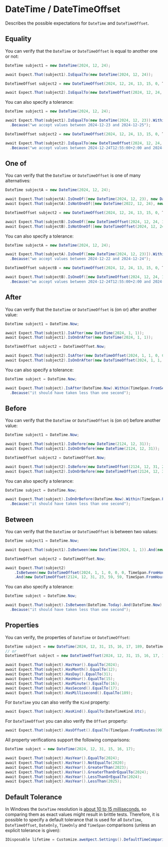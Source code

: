 # DateTime / DateTimeOffset

Describes the possible expectations for `DateTime` and `DateTimeOffset`.

## Equality

You can verify that the `DateTime` or `DateTimeOffset` is equal to another one or not:

```csharp
DateTime subject1 = new DateTime(2024, 12, 24);

await Expect.That(subject1).IsEqualTo(new DateTime(2024, 12, 24));

DateTimeOffset subject2 = new DateTimeOffset(2024, 12, 24, 13, 15, 0, TimeSpan.FromHours(2));

await Expect.That(subject2).IsEqualTo(new DateTimeOffset(2024, 12, 24, 13, 15, 0, TimeSpan.FromHours(2)));
```

You can also specify a tolerance:

```csharp
DateTime subject1 = new DateTime(2024, 12, 24);

await Expect.That(subject1).IsEqualTo(new DateTime(2024, 12, 23)).Within(TimeSpan.FromDays(1))
  .Because("we accept values between 2024-12-23 and 2024-12-25");

DateTimeOffset subject2 = new DateTimeOffset(2024, 12, 24, 13, 15, 0, TimeSpan.FromHours(2));

await Expect.That(subject2).IsEqualTo(new DateTimeOffset(2024, 12, 24, 13, 5, 0, TimeSpan.FromHours(2))).Within(TimeSpan.FromMinutes(10))
  .Because("we accept values between 2024-12-24T12:55:00+2:00 and 2024-12-24T13:15:00+2:00");
```

## One of

You can verify that the `DateTime` or `DateTimeOffset` is one of many alternatives:

```csharp
DateTime subjectA = new DateTime(2024, 12, 24);

await Expect.That(subjectA).IsOneOf([new DateTime(2024, 12, 23), new DateTime(2024, 12, 24)]);
await Expect.That(subjectA).IsNotOneOf([new DateTime(2022, 12, 24), new DateTime(2023, 12, 24)]);

DateTimeOffset subject2 = new DateTimeOffset(2024, 12, 24, 13, 15, 0, TimeSpan.FromHours(2));

await Expect.That(subjectB).IsOneOf([new DateTimeOffset(2024, 12, 24, 13, 5, 0, TimeSpan.FromHours(2)), new DateTimeOffset(2024, 12, 24, 13, 15, 0, TimeSpan.FromHours(2))]);
await Expect.That(subjectB).IsNotOneOf([new DateTimeOffset(2024, 12, 24, 13, 5, 0, TimeSpan.FromHours(2)), new DateTimeOffset(2025, 12, 24, 13, 15, 0, TimeSpan.FromHours(3))]);
```

You can also specify a tolerance:

```csharp
DateTime subjectA = new DateTime(2024, 12, 24);

await Expect.That(subjectA).IsOneOf([new DateTime(2024, 12, 23)]).Within(TimeSpan.FromDays(1))
  .Because("we accept values between 2024-12-22 and 2024-12-24");

DateTimeOffset subjectB = new DateTimeOffset(2024, 12, 24, 13, 15, 0, TimeSpan.FromHours(2));

await Expect.That(subjectB).IsOneOf([new DateTimeOffset(2024, 12, 24, 13, 5, 0, TimeSpan.FromHours(2))]).Within(TimeSpan.FromMinutes(10))
  .Because("we accept values between 2024-12-24T12:55:00+2:00 and 2024-12-24T13:15:00+2:00");
```

## After

You can verify that the `DateTime` or `DateTimeOffset` is (on or) after another value:

```csharp
DateTime subject1 = DateTime.Now;

await Expect.That(subject1).IsAfter(new DateTime(2024, 1, 1));
await Expect.That(subject1).IsOnOrAfter(new DateTime(2024, 1, 1));

DateTimeOffset subject2 = DateTimeOffset.Now;

await Expect.That(subject2).IsAfter(new DateTimeOffset(2024, 1, 1, 0, 0, 0, TimeSpan.FromHours(2)));
await Expect.That(subject2).IsOnOrAfter(new DateTimeOffset(2024, 1, 1, 0, 0, 0, TimeSpan.FromHours(2)));
```

You can also specify a tolerance:

```csharp
DateTime subject = DateTime.Now;

await Expect.That(subject).IsAfter(DateTime.Now).Within(TimeSpan.FromSeconds(1))
  .Because("it should have taken less than one second");
```

## Before

You can verify that the `DateTime` or `DateTimeOffset` is (on or) before another value:

```csharp
DateTime subject1 = DateTime.Now;

await Expect.That(subject1).IsBefore(new DateTime(2124, 12, 31));
await Expect.That(subject1).IsOnOrBefore(new DateTime(2124, 12, 31));

DateTimeOffset subject2 = DateTimeOffset.Now;

await Expect.That(subject2).IsBefore(new DateTimeOffset(2124, 12, 31, 23, 59, 59, TimeSpan.FromHours(2)));
await Expect.That(subject2).IsOnOrBefore(new DateTimeOffset(2124, 12, 31, 23, 59, 59, TimeSpan.FromHours(2)));
```

You can also specify a tolerance:

```csharp
DateTime subject = DateTime.Now;

await Expect.That(subject).IsOnOrBefore(DateTime.Now).Within(TimeSpan.FromSeconds(1))
  .Because("it should have taken less than one second");
```

## Between

You can verify that the `DateTime` or `DateTimeOffset` is between two values:

```csharp
DateTime subject1 = DateTime.Now;

await Expect.That(subject1).IsBetween(new DateTime(2024, 1, 1)).And(new DateTime(2123, 12, 31));

DateTimeOffset subject2 = DateTimeOffset.Now;

await Expect.That(subject2)
    .IsBetween(new DateTimeOffset(2024, 1, 1, 0, 0, 0, TimeSpan.FromHours(2)))
    .And(new DateTimeOffset(2124, 12, 31, 23, 59, 59, TimeSpan.FromHours(2)));
```

You can also specify a tolerance:

```csharp
DateTime subject = DateTime.Now;

await Expect.That(subject).IsBetween(DateTime.Today).And(DateTime.Now).Within(TimeSpan.FromSeconds(1))
  .Because("it should have taken less than one second");
```

## Properties

You can verify, the properties of `DateTime` or `DateTimeOffset`:

```csharp
DateTime subject = new DateTime(2024, 12, 31, 15, 16, 17, 189, DateTimeKind.Utc);
// or
DateTimeOffset subject = new DateTimeOffset(2024, 12, 31, 15, 16, 17, 189, TimeSpan.FromMinutes(90));

await Expect.That(subject).HasYear().EqualTo(2024);
await Expect.That(subject).HasMonth().EqualTo(12);
await Expect.That(subject).HasDay().EqualTo(31);
await Expect.That(subject).HasHour().EqualTo(15);
await Expect.That(subject).HasMinute().EqualTo(16);
await Expect.That(subject).HasSecond().EqualTo(17);
await Expect.That(subject).HasMillisecond().EqualTo(189);
```

For `DateTime` you can also verify the `Kind` property:

```csharp
await Expect.That(subject).HasKind().EqualTo(DateTimeKind.Utc);
```

For `DateTimeOffset` you can also verify the `Offset` property:

```csharp
await Expect.That(subject).HasOffset().EqualTo(TimeSpan.FromMinutes(90));
```

All property verifications support the following comparisons:

```csharp
DateTime subject = new DateTime(2024, 12, 31, 15, 16, 17);

await Expect.That(subject).HasYear().EqualTo(2024);
await Expect.That(subject).HasYear().NotEqualTo(2020);
await Expect.That(subject).HasYear().GreaterThan(2023);
await Expect.That(subject).HasYear().GreaterThanOrEqualTo(2024);
await Expect.That(subject).HasYear().LessThanOrEqualTo(2024);
await Expect.That(subject).HasYear().LessThan(2025);
```

## Default Tolerance

In Windows the `DateTime` resolution is [about 10 to 15 milliseconds](https://stackoverflow.com/q/3140826/4003370), so
comparing them as exact values might result in brittle tests.
Therefore, it is possible to specify a default tolerance that is used for all `DateTime`, `DateTimeOffset`, `DateOnly`,
`TimeOnly` and `TimeSpan` comparisons (unless an explicit tolerance is given):

```csharp
IDisposable lifetime = Customize.aweXpect.Settings().DefaultTimeComparisonTolerance.Set(15.Milliseconds());
```
